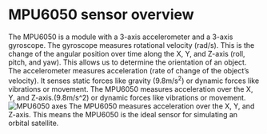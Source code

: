 # MPU6050 sensor overview
The MPU6050 is a module with a 3-axis accelerometer and a 3-axis gyroscope. The gyroscope measures rotational velocity (rad/s). This is the change of the angular position over time along the X, Y, and Z-axis (roll, pitch, and yaw). This allows us to determine the orientation of an object. The accelerometer measures acceleration (rate of change of the object’s velocity). It senses static forces like gravity (9.8m/s<sup>2</sup>) or dynamic forces like vibrations or movement. The MPU6050 measures acceleration over the X, Y, and Z-axis.(9.8m/s^2) or dynamic forces like vibrations or movement. ![MPU6050 axes](https://i0.wp.com/randomnerdtutorials.com/wp-content/uploads/2020/12/roll-pitch-yaw.png?resize=768%2C696&quality=100&strip=all&ssl=1) The MPU6050 measures acceleration over the X, Y, and Z-axis. This means the MPU6050 is the ideal sensor for simulating an orbital satellite.
##